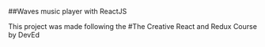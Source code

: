 ##Waves music player with ReactJS

This project was made following the #The Creative React and Redux Course by DevEd
